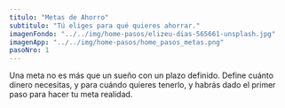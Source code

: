 ```yaml
---
titulo: "Metas de Ahorro"
subtitulo: "Tú eliges para qué quieres ahorrar."
imagenFondo: "../../img/home-pasos/elizeu-dias-565661-unsplash.jpg"
imagenApp: "../../img/home-pasos/home_pasos_metas.png"
pasoNro: 1
---
```


Una meta no es más que un sueño con un plazo definido. Define cuánto dinero necesitas, y para cuándo quieres tenerlo, y habrás dado el primer paso para hacer tu meta realidad.